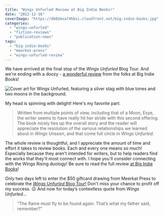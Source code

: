```yaml
---
title: "Wings Unfurled Review at Big Indie Books!"
date: "2022-12-16"
coverImage: "https://d602mxa74hbsi.cloudfront.net/big-indie-books.jpg"
categories:
  - "wings-unfurled"
  - "fiction-reviews"
  - "publication-news"
tags:
  - "big-indie-books"
  - "meerkat-press"
  - "wings-unfurled-review"
---
```


We have arrrived at the final stop of the _Wings Unfurled_ Blog Tour. And we're ending with a doozy - [a wonderful review](https://bigindiebooks.com/2022/12/15/review-of-wings-unfurled-by-rebecca-gomez-farrell/) from the folks at Big Indie Books!

![Cover art for Wings Unfurled, featuring a silver stag with blue tones and two moons in the background.](https://d2ypg8o05lff0b.cloudfront.net/wp-content/uploads/sites/3/2022/11/03023406/WingsUnfurledPreOrderImage.jpg)

My head is spinning with delight! Here's my favorite part:

> Written from multiple points of view, including that of a Moon, Esye, the writer seems to have really hit her stride with this second offering. The book nicely ties up the overall story and the reader will appreciate the resolution of the various relationships we learned about in _Wings Unseen_, and that come full circle in _Wings Unfurled_.

The whole review is thoughtful, and I appreciate the amount of time and effort it takes to review books. Each and every one means so much! Especially because they aren't intended for writers, but to help readers find the works that they'll most connect with. I hope you'll consider connecting with the Wings Rising duology! Be sure to read the full review [at Big Indie Books](https://bigindiebooks.com/2022/12/15/review-of-wings-unfurled-by-rebecca-gomez-farrell/)!

Only two days left to enter the $50 giftcard drawing from Meerkat Press to celebrate the [_Wings Unfurled_ Blog Tour!](https://meerkatpress.com/wings-unfurled-blog-tour-giveaway/) Don't miss your chance to profit off my success. 😉 And now for today’s contextless quote from _Wings Unfurled_...

> “The flame must fly to be found again. That’s what my father said, remember?”
